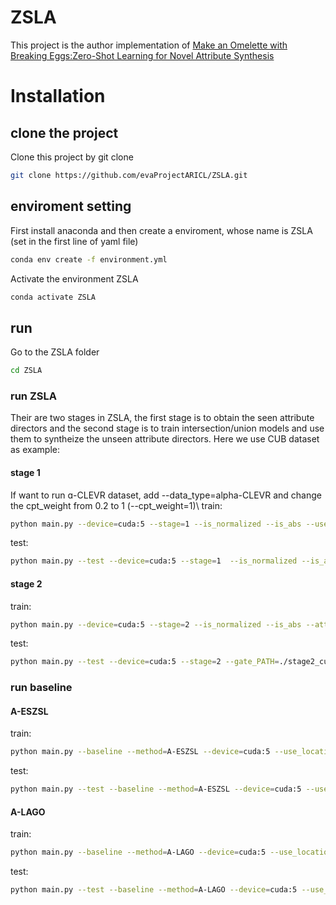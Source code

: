 # ZSLA
This project is the author implementation of [Make an Omelette with Breaking Eggs:Zero-Shot Learning for Novel Attribute Synthesis](https://arxiv.org/abs/2111.14182)

# Installation
## clone the project
Clone this project by git clone
```bash
git clone https://github.com/evaProjectARICL/ZSLA.git
```

## enviroment setting
First install anaconda and then create a enviroment, whose name is ZSLA (set in the first line of yaml file)
```bash
conda env create -f environment.yml
```
Activate the environment ZSLA
```bash
conda activate ZSLA
```

## run
Go to the ZSLA folder
```bash
cd ZSLA
```
### run ZSLA
Their are two stages in ZSLA, the first stage is to obtain the seen attribute directors and the second stage is to train intersection/union models and use them to syntheize the unseen attribute directors.
Here we use CUB dataset as example:
#### stage 1
If want to run ɑ-CLEVR dataset, add --data_type=alpha-CLEVR and change the cpt_weight from 0.2 to 1 (--cpt_weight=1)\\
train: 
```bash
python main.py --device=cuda:5 --stage=1 --is_normalized --is_abs --use_location_info --cpt_weight=0.2 --umc_start=0  --output_PATH=./stage1_cub
```
test: 
```bash
python main.py --test --device=cuda:5 --stage=1  --is_normalized --is_abs --attributes_PATH=./stage1_cub/classifier_10000.pth
```
#### stage 2
train: 
```bash
python main.py --device=cuda:5 --stage=2 --is_normalized --is_abs --attributes_PATH=./stage1_cub/classifier_10000.pth --output_PATH=./stage2_cub
```

test: 
```bash
python main.py --test --device=cuda:5 --stage=2 --gate_PATH=./stage2_cub/model_200000.pth
```
### run baseline
#### A-ESZSL
train: 
```bash
python main.py --baseline --method=A-ESZSL --device=cuda:5 --use_location_info --output_PATH=./A_ESZSL_cub 
```
test: 
```bash
python main.py --test --baseline --method=A-ESZSL --device=cuda:5 --use_location_info --baseline_PATH=./A_ESZSL_cub/model_5000.pth
```
#### A-LAGO
train: 
```bash
python main.py --baseline --method=A-LAGO --device=cuda:5 --use_location_info --output_PATH=./A_LAGO_cub 
```
test: 
```bash
python main.py --test --baseline --method=A-LAGO --device=cuda:5 --use_location_info --baseline_PATH=./A_LAGO_cub/model_5000.pth
```

